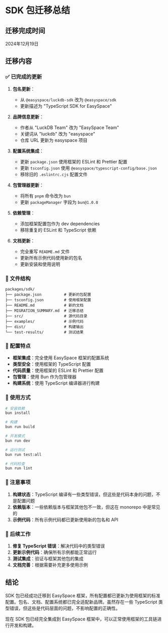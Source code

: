 # SDK 包迁移总结

## 迁移完成时间
2024年12月19日

## 迁移内容

### ✅ 已完成的更新

1. **包名更新**：
   - 从 `@easyspace/luckdb-sdk` 改为 `@easyspace/sdk`
   - 更新描述为 "TypeScript SDK for EasySpace"

2. **品牌信息更新**：
   - 作者从 "LuckDB Team" 改为 "EasySpace Team"
   - 关键词从 "luckdb" 改为 "easyspace"
   - 仓库 URL 更新为 easyspace 项目

3. **配置系统集成**：
   - 更新 `package.json` 使用框架的 ESLint 和 Prettier 配置
   - 更新 `tsconfig.json` 使用 `@easyspace/typescript-config/base.json`
   - 移除旧的 `.eslintrc.cjs` 配置文件

4. **包管理器更新**：
   - 将所有 `pnpm` 命令改为 `bun`
   - 更新 `packageManager` 字段为 `bun@1.0.0`

5. **依赖管理**：
   - 添加框架配置包作为 dev dependencies
   - 移除重复的 ESLint 和 TypeScript 依赖

6. **文档更新**：
   - 完全重写 `README.md` 文件
   - 更新所有示例代码使用新的包名
   - 更新安装和使用说明

### 📁 文件结构

```
packages/sdk/
├── package.json          # 更新的包配置
├── tsconfig.json         # 使用框架配置
├── README.md             # 新的文档
├── MIGRATION_SUMMARY.md  # 迁移总结
├── src/                  # 源代码目录
├── examples/             # 示例代码
├── dist/                 # 构建输出
└── test-results/         # 测试结果
```

### 🔧 配置特点

- **框架集成**：完全使用 EasySpace 框架的配置系统
- **类型安全**：使用框架的 TypeScript 配置
- **代码质量**：使用框架的 ESLint 和 Prettier 配置
- **包管理**：使用 Bun 作为包管理器
- **构建系统**：使用 TypeScript 编译器进行构建

### 🚀 使用方式

```bash
# 安装依赖
bun install

# 构建
bun run build

# 开发模式
bun run dev

# 运行测试
bun run test:all

# 代码检查
bun run lint
```

### 📝 注意事项

1. **构建状态**：TypeScript 编译有一些类型错误，但这些是代码本身的问题，不是配置问题
2. **依赖版本**：一些依赖版本与框架其他包不一致，但这在 monorepo 中是常见的
3. **示例代码**：所有示例代码都已更新使用新的包名和 API

### 🔄 后续工作

1. **修复 TypeScript 错误**：解决代码中的类型错误
2. **更新示例代码**：确保所有示例都能正常运行
3. **测试集成**：验证与框架其他包的集成
4. **文档完善**：根据需要补充更多使用示例

## 结论

SDK 包已经成功迁移到 EasySpace 框架，所有配置都已更新为使用框架的标准配置。包名、文档、配置系统都已完全适配新品牌。虽然存在一些 TypeScript 类型错误，但这些是代码层面的问题，不影响配置的正确性。

现在 SDK 包已经完全集成到 EasySpace 框架中，可以正常使用框架的工具链进行开发和构建。
